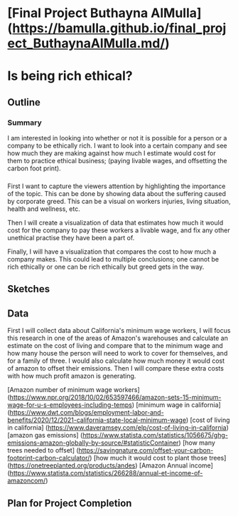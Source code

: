# [Final Project Buthayna AlMulla] (https://bamulla.github.io/final_project_ButhaynaAlMulla.md/)

# Is being rich ethical?

## Outline
### Summary
I am interested in looking into whether or not it is possible for a person or a company to be ethically rich. I want to look into a certain company and see how much they are making against how much I estimate would cost for them to practice ethical business; (paying livable wages, and offsetting the carbon foot print).
### 
First I want to capture the viewers attention by highlighting the importance of the topic. This can be done by showing data about the suffering caused by corporate greed. This can be a visual on workers injuries, living situation, health and wellness, etc. 

Then I will create a visualization of data that estimates how much it would cost for the company to pay these workers a livable wage, and fix any other unethical practise they have been a part of. 

Finally, I will have a visualization that compares the cost to how much a company makes. This could lead to multiple conclusions; one cannot be rich ethically or one can be rich ethically but greed gets in the way.


## Sketches


## Data

First I will collect data about California's minimum wage workers, I will focus this research in one of the areas of Amazon's warehouses and calculate an estimate on the cost of living and compare that to the minimum wage and how many house the person will need to work to cover for themselves, and for a family of three. I would also calculate how much money it would cost of amazon to offset their emissions. Then I will compare these extra costs with how much profit amazon is generating. 

[Amazon number of minimum wage workers] (https://www.npr.org/2018/10/02/653597466/amazon-sets-15-minimum-wage-for-u-s-employees-including-temps)
[minimum wage in california] (https://www.dwt.com/blogs/employment-labor-and-benefits/2020/12/2021-california-state-local-minimum-wage)
[cost of living in california] (https://www.daveramsey.com/elp/cost-of-living-in-california)
[amazon gas emissions] (https://www.statista.com/statistics/1056675/ghg-emissions-amazon-globally-by-source/#statisticContainer)
[how many trees needed to offset] (https://savingnature.com/offset-your-carbon-footprint-carbon-calculator/)
[how much it would cost to plant those trees] (https://onetreeplanted.org/products/andes)
[Amazon Annual income] (https://www.statista.com/statistics/266288/annual-et-income-of-amazoncom/)




## Plan for Project Completion
